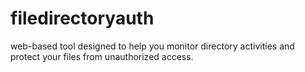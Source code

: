 # filedirectoryauth
 web-based tool designed to help you monitor directory activities and protect your files from unauthorized access.
